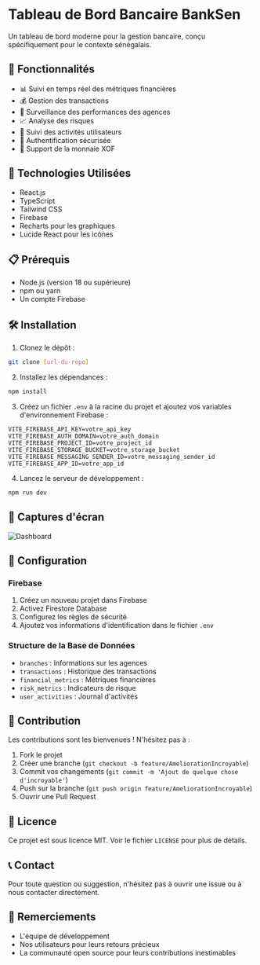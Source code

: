 # Tableau de Bord Bancaire BankSen

Un tableau de bord moderne pour la gestion bancaire, conçu spécifiquement pour le contexte sénégalais.

## 🌟 Fonctionnalités

- 📊 Suivi en temps réel des métriques financières
- 💰 Gestion des transactions
- 🏦 Surveillance des performances des agences
- 📈 Analyse des risques
- 👥 Suivi des activités utilisateurs
- 🔐 Authentification sécurisée
- 💱 Support de la monnaie XOF

## 🚀 Technologies Utilisées

- React.js
- TypeScript
- Tailwind CSS
- Firebase
- Recharts pour les graphiques
- Lucide React pour les icônes

## 📋 Prérequis

- Node.js (version 18 ou supérieure)
- npm ou yarn
- Un compte Firebase

## 🛠️ Installation

1. Clonez le dépôt :
```bash
git clone [url-du-repo]
```

2. Installez les dépendances :
```bash
npm install
```

3. Créez un fichier `.env` à la racine du projet et ajoutez vos variables d'environnement Firebase :
```env
VITE_FIREBASE_API_KEY=votre_api_key
VITE_FIREBASE_AUTH_DOMAIN=votre_auth_domain
VITE_FIREBASE_PROJECT_ID=votre_project_id
VITE_FIREBASE_STORAGE_BUCKET=votre_storage_bucket
VITE_FIREBASE_MESSAGING_SENDER_ID=votre_messaging_sender_id
VITE_FIREBASE_APP_ID=votre_app_id
```

4. Lancez le serveur de développement :
```bash
npm run dev
```

## 📱 Captures d'écran

![Dashboard](https://images.unsplash.com/photo-1551288049-bebda4e38f71?auto=format&fit=crop&w=1200&q=80)

## 🔧 Configuration

### Firebase

1. Créez un nouveau projet dans Firebase
2. Activez Firestore Database
3. Configurez les règles de sécurité
4. Ajoutez vos informations d'identification dans le fichier `.env`

### Structure de la Base de Données

- `branches` : Informations sur les agences
- `transactions` : Historique des transactions
- `financial_metrics` : Métriques financières
- `risk_metrics` : Indicateurs de risque
- `user_activities` : Journal d'activités

## 🤝 Contribution

Les contributions sont les bienvenues ! N'hésitez pas à :

1. Fork le projet
2. Créer une branche (`git checkout -b feature/AmeliorationIncroyable`)
3. Commit vos changements (`git commit -m 'Ajout de quelque chose d'incroyable'`)
4. Push sur la branche (`git push origin feature/AmeliorationIncroyable`)
5. Ouvrir une Pull Request

## 📄 Licence

Ce projet est sous licence MIT. Voir le fichier `LICENSE` pour plus de détails.

## 📞 Contact

Pour toute question ou suggestion, n'hésitez pas à ouvrir une issue ou à nous contacter directement.

## 🙏 Remerciements

- L'équipe de développement
- Nos utilisateurs pour leurs retours précieux
- La communauté open source pour leurs contributions inestimables